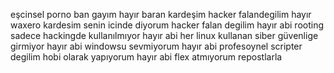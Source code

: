 eşcinsel porno ban gayım
hayır baran kardeşim hacker falandegilim hayır waxero kardesim senin icinde diyorum hacker falan degilim hayır abi rooting sadece hackingde kullanılmıyor hayır abi her linux kullanan siber güvenlige girmiyor hayır abi windowsu sevmiyorum 
hayır abi profesoynel scripter degilim hobi olarak yapıyorum
hayır abi flex atmıyorum repostlarla 
